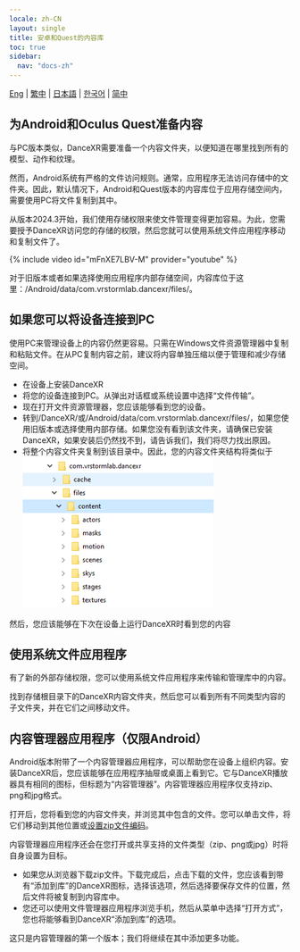 ```yaml
---
locale: zh-CN
layout: single
title: 安卓和Quest的内容库
toc: true
sidebar:
  nav: "docs-zh"
---
```

[Eng](/dancexr/content_android_quest) | [繁中](/tw/dancexr/content_android_quest) | [日本語](/jp/dancexr/content_android_quest) | [한국어](/kr/dancexr/content_android_quest) | [简中](/zh/dancexr/content_android_quest)

## 为Android和Oculus Quest准备内容

与PC版本类似，DanceXR需要准备一个内容文件夹，以便知道在哪里找到所有的模型、动作和纹理。

然而，Android系统有严格的文件访问规则。通常，应用程序无法访问存储中的文件夹。因此，默认情况下，Android和Quest版本的内容库位于应用存储空间内，需要使用PC将文件复制到其中。

从版本2024.3开始，我们使用存储权限来使文件管理变得更加容易。为此，您需要授予DanceXR访问您的存储的权限，然后您就可以使用系统文件应用程序移动和复制文件了。

{% include video id="mFnXE7LBV-M" provider="youtube" %}

对于旧版本或者如果选择使用应用程序内部存储空间，内容库位于这里：/Android/data/com.vrstormlab.dancexr/files/。

## 如果您可以将设备连接到PC

使用PC来管理设备上的内容仍然更容易。只需在Windows文件资源管理器中复制和粘贴文件。在从PC复制内容之前，建议将内容单独压缩以便于管理和减少存储空间。

* 在设备上安装DanceXR
* 将您的设备连接到PC。从弹出对话框或系统设置中选择“文件传输”。
* 现在打开文件资源管理器，您应该能够看到您的设备。
* 转到/DanceXR/或/Android/data/com.vrstormlab.dancexr/files/，如果您使用旧版本或选择使用内部存储。如果您没有看到该文件夹，请确保已安装DanceXR，如果安装后仍然找不到，请告诉我们，我们将尽力找出原因。
* 将整个内容文件夹复制到该目录中。因此，您的内容文件夹结构将类似于![示例文件夹](/images/content_folder_android.png)

然后，您应该能够在下次在设备上运行DanceXR时看到您的内容

## 使用系统文件应用程序

有了新的外部存储权限，您可以使用系统文件应用程序来传输和管理库中的内容。

找到存储根目录下的DanceXR内容文件夹，然后您可以看到所有不同类型内容的子文件夹，并在它们之间移动文件。

## 内容管理器应用程序（仅限Android）

Android版本附带了一个内容管理器应用程序，可以帮助您在设备上组织内容。安装DanceXR后，您应该能够在应用程序抽屉或桌面上看到它。它与DanceXR播放器具有相同的图标，但标题为“内容管理器”。内容管理器应用程序仅支持zip、png和jpg格式。

打开后，您将看到您的内容文件夹，并浏览其中包含的文件。您可以单击文件，将它们移动到其他位置或[设置zip文件编码](features/zip_format)。

内容管理器应用程序还会在您打开或共享支持的文件类型（zip、png或jpg）时将自身设置为目标。

* 如果您从浏览器下载zip文件。下载完成后，点击下载的文件，您应该看到带有“添加到库”的DanceXR图标，选择该选项，然后选择要保存文件的位置，然后文件将被复制到内容库中。
* 您还可以使用文件管理器应用程序浏览手机，然后从菜单中选择“打开方式”，您也将能够看到DanceXR“添加到库”的选项。

这只是内容管理器的第一个版本；我们将继续在其中添加更多功能。